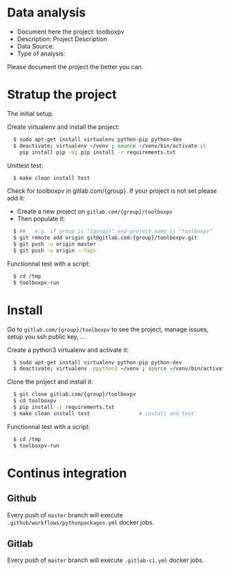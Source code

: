 # Data analysis
- Document here the project: toolboxpv
- Description: Project Description
- Data Source:
- Type of analysis:

Please document the project the better you can.

# Stratup the project

The initial setup.

Create virtualenv and install the project:
```bash
  $ sudo apt-get install virtualenv python-pip python-dev
  $ deactivate; virtualenv ~/venv ; source ~/venv/bin/activate ;\
    pip install pip -U; pip install -r requirements.txt
```

Unittest test:
```bash
  $ make clean install test
```

Check for toolboxpv in gitlab.com/{group}.
If your project is not set please add it:

- Create a new project on `gitlab.com/{group}/toolboxpv`
- Then populate it:

```bash
  $ ##   e.g. if group is "{group}" and project_name is "toolboxpv"
  $ git remote add origin git@gitlab.com:{group}/toolboxpv.git
  $ git push -u origin master
  $ git push -u origin --tags
```

Functionnal test with a script:
```bash
  $ cd /tmp
  $ toolboxpv-run
```
# Install
Go to `gitlab.com/{group}/toolboxpv` to see the project, manage issues,
setup you ssh public key, ...

Create a python3 virtualenv and activate it:
```bash
  $ sudo apt-get install virtualenv python-pip python-dev
  $ deactivate; virtualenv -ppython3 ~/venv ; source ~/venv/bin/activate
```

Clone the project and install it:
```bash
  $ git clone gitlab.com/{group}/toolboxpv
  $ cd toolboxpv
  $ pip install -r requirements.txt
  $ make clean install test                # install and test
```
Functionnal test with a script:
```bash
  $ cd /tmp
  $ toolboxpv-run
``` 

# Continus integration
## Github 
Every push of `master` branch will execute `.github/workflows/pythonpackages.yml` docker jobs.
## Gitlab
Every push of `master` branch will execute `.gitlab-ci.yml` docker jobs.
